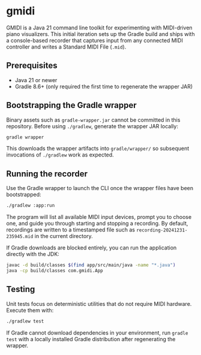 # gmidi

GMIDI is a Java 21 command line toolkit for experimenting with MIDI-driven piano visualizers. This initial iteration sets up the Gradle build and ships with a console-based recorder that captures input from any connected MIDI controller and writes a Standard MIDI File (`.mid`).

## Prerequisites
- Java 21 or newer
- Gradle 8.6+ (only required the first time to regenerate the wrapper JAR)

## Bootstrapping the Gradle wrapper
Binary assets such as `gradle-wrapper.jar` cannot be committed in this repository. Before using `./gradlew`, generate the wrapper JAR locally:

```bash
gradle wrapper
```

This downloads the wrapper artifacts into `gradle/wrapper/` so subsequent invocations of `./gradlew` work as expected.

## Running the recorder
Use the Gradle wrapper to launch the CLI once the wrapper files have been bootstrapped:

```bash
./gradlew :app:run
```

The program will list all available MIDI input devices, prompt you to choose one, and guide you through starting and stopping a recording. By default, recordings are written to a timestamped file such as `recording-20241231-235945.mid` in the current directory.

If Gradle downloads are blocked entirely, you can run the application directly with the JDK:

```bash
javac -d build/classes $(find app/src/main/java -name "*.java")
java -cp build/classes com.gmidi.App
```

## Testing
Unit tests focus on deterministic utilities that do not require MIDI hardware. Execute them with:

```bash
./gradlew test
```

If Gradle cannot download dependencies in your environment, run `gradle test` with a locally installed Gradle distribution after regenerating the wrapper.
